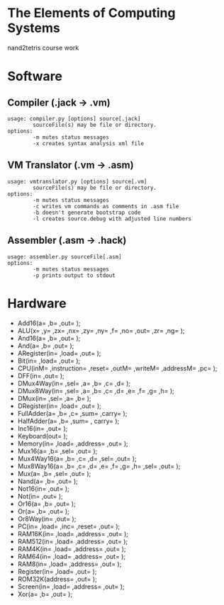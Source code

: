 # The Elements of Computing Systems
nand2tetris course work

# Software
## Compiler (.jack -> .vm)
```
usage: compiler.py [options] source[.jack]
        sourceFile(s) may be file or directory.
options:
        -m mutes status messages
        -x creates syntax analysis xml file
```
## VM Translator (.vm -> .asm)
```
usage: vmtranslator.py [options] source[.vm]
        sourceFile(s) may be file or directory.
options:
        -m mutes status messages
        -c writes vm commands as comments in .asm file
        -b doesn't generate bootstrap code
        -l creates source.debug with adjusted line numbers
```
## Assembler (.asm -> .hack)
```
usage: assembler.py sourceFile[.asm]
options:
        -m mutes status messages
        -p prints output to stdout
```

# Hardware
- Add16(a= ,b= ,out= );
- ALU(x= ,y= ,zx= ,nx= ,zy= ,ny= ,f= ,no= ,out= ,zr= ,ng= );
- And16(a= ,b= ,out= );
- And(a= ,b= ,out= );
- ARegister(in= ,load= ,out= );
- Bit(in= ,load= ,out= );
- CPU(inM= ,instruction= ,reset= ,outM= ,writeM= ,addressM= ,pc= );
- DFF(in= ,out= );
- DMux4Way(in= ,sel= ,a= ,b= ,c= ,d= );
- DMux8Way(in= ,sel= ,a= ,b= ,c= ,d= ,e= ,f= ,g= ,h= );
- DMux(in= ,sel= ,a= ,b= );
- DRegister(in= ,load= ,out= );
- FullAdder(a= ,b= ,c= ,sum= ,carry= );
- HalfAdder(a= ,b= ,sum= , carry= );
- Inc16(in= ,out= );
- Keyboard(out= );
- Memory(in= ,load= ,address= ,out= );
- Mux16(a= ,b= ,sel= ,out= );
- Mux4Way16(a= ,b= ,c= ,d= ,sel= ,out= );
- Mux8Way16(a= ,b= ,c= ,d= ,e= ,f= ,g= ,h= ,sel= ,out= );
- Mux(a= ,b= ,sel= ,out= );
- Nand(a= ,b= ,out= );
- Not16(in= ,out= );
- Not(in= ,out= );
- Or16(a= ,b= ,out= );
- Or(a= ,b= ,out= );
- Or8Way(in= ,out= );
- PC(in= ,load= ,inc= ,reset= ,out= );
- RAM16K(in= ,load= ,address= ,out= );
- RAM512(in= ,load= ,address= ,out= );
- RAM4K(in= ,load= ,address= ,out= );
- RAM64(in= ,load= ,address= ,out= );
- RAM8(in= ,load= ,address= ,out= );
- Register(in= ,load= ,out= );
- ROM32K(address= ,out= );
- Screen(in= ,load= ,address= ,out= );
- Xor(a= ,b= ,out= );
